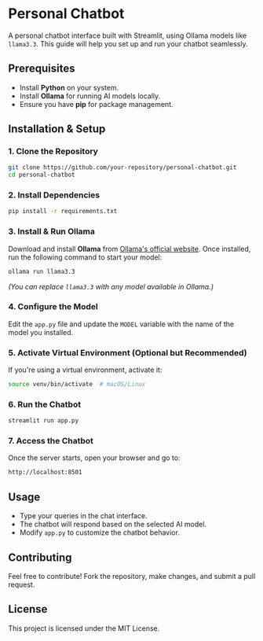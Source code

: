 # Personal Chatbot

A personal chatbot interface built with Streamlit, using Ollama models like `llama3.3`. This guide will help you set up and run your chatbot seamlessly.

## Prerequisites

- Install **Python** on your system.
- Install **Ollama** for running AI models locally.
- Ensure you have **pip** for package management.

## Installation & Setup

### 1. Clone the Repository
```sh
git clone https://github.com/your-repository/personal-chatbot.git
cd personal-chatbot
```

### 2. Install Dependencies
```sh
pip install -r requirements.txt
```

### 3. Install & Run Ollama

Download and install **Ollama** from [Ollama's official website](https://ollama.ai/).
Once installed, run the following command to start your model:
```sh
ollama run llama3.3
```
*(You can replace `llama3.3` with any model available in Ollama.)*

### 4. Configure the Model
Edit the `app.py` file and update the `MODEL` variable with the name of the model you installed.

### 5. Activate Virtual Environment (Optional but Recommended)
If you're using a virtual environment, activate it:
```sh
source venv/bin/activate  # macOS/Linux
```

### 6. Run the Chatbot
```sh
streamlit run app.py
```

### 7. Access the Chatbot
Once the server starts, open your browser and go to:
```sh
http://localhost:8501
```

## Usage

- Type your queries in the chat interface.
- The chatbot will respond based on the selected AI model.
- Modify `app.py` to customize the chatbot behavior.

## Contributing
Feel free to contribute! Fork the repository, make changes, and submit a pull request.

## License
This project is licensed under the MIT License.

